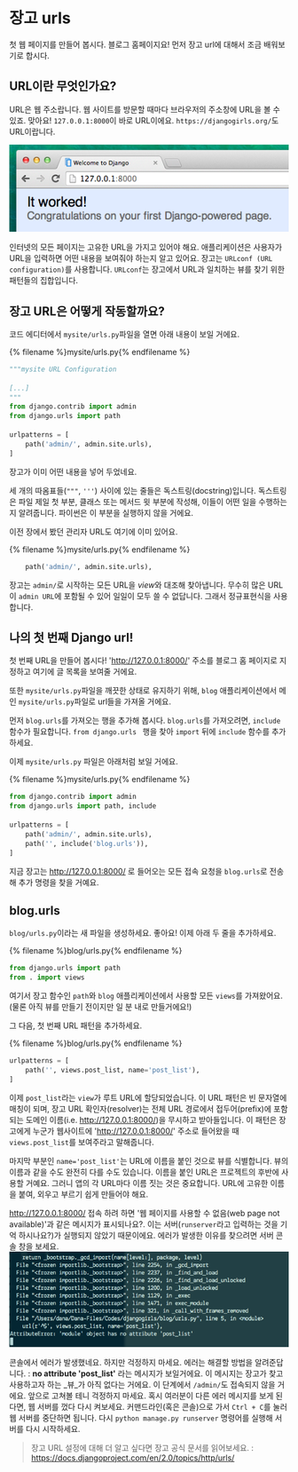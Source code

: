 # 장고 urls

첫 웹 페이지를 만들어 봅시다. 블로그 홈페이지요! 먼저 장고 url에 대해서 조금 배워보기로 합시다.

## URL이란 무엇인가요?

URL은 웹 주소랍니다. 웹 사이트를 방문할 때마다 브라우저의 주소창에 URL을 볼 수 있죠. 맞아요! `127.0.0.1:8000`이 바로 URL이에요. `https://djangogirls.org/`도 URL이랍니다.

![Url](images/url.png)

인터넷의 모든 페이지는 고유한 URL을 가지고 있어야 해요. 애플리케이션은 사용자가 URL을 입력하면 어떤 내용을 보여줘야 하는지 알고 있어요. 장고는 `URLconf (URL configuration)`를 사용합니다. `URLconf`는 장고에서 URL과 일치하는 뷰를 찾기 위한 패턴들의 집합입니다.

## 장고 URL은 어떻게 작동할까요?

코드 에디터에서 `mysite/urls.py`파일을 열면 아래 내용이 보일 거에요.

{% filename %}mysite/urls.py{% endfilename %}
```python
"""mysite URL Configuration

[...]
"""
from django.contrib import admin
from django.urls import path

urlpatterns = [
    path('admin/', admin.site.urls),
]
```

장고가 이미 어떤 내용을 넣어 두었네요.

세 개의 따옴표들(`"""`, `'''`) 사이에 있는 줄들은 독스트링(docstring)입니다. 독스트링은 파일 제일 첫 부분, 클래스 또는 메서드 윗 부분에 작성해, 이들이 어떤 일을 수행하는지 알려줍니다. 파이썬은 이 부분을 실행하지 않을 거에요.

이전 장에서 봤던 관리자 URL도 여기에 이미 있어요.

{% filename %}mysite/urls.py{% endfilename %}
```python
    path('admin/', admin.site.urls),
```

장고는 `admin/`로 시작하는 모든 URL을  *view*와 대조해 찾아냅니다. 무수히 많은 URL이 `admin URL`에 포함될 수 있어 일일이 모두 쓸 수 없답니다. 그래서 정규표현식을 사용합니다.

## 나의 첫 번째 Django url!

첫 번째 URL을 만들어 봅시다! 'http://127.0.0.1:8000/' 주소를 블로그 홈 페이지로 지정하고 여기에 글 목록을 보여줄 거에요.

또한 `mysite/urls.py`파일을 깨끗한 상태로 유지하기 위해, `blog` 애플리케이션에서 메인 `mysite/urls.py`파일로 url들을 가져올 거에요.

먼저 `blog.urls`를 가져오는 행을 추가해 봅시다. `blog.urls`를 가져오려면, `include` 함수가 필요합니다. `from django.urls ` 행을 찾아 `import` 뒤에 `include` 함수를 추가하세요.

이제 `mysite/urls.py` 파일은 아래처럼 보일 거에요.

{% filename %}mysite/urls.py{% endfilename %}
```python
from django.contrib import admin
from django.urls import path, include

urlpatterns = [
    path('admin/', admin.site.urls),
    path('', include('blog.urls')),
]
```

지금 장고는 http://127.0.0.1:8000/ 로 들어오는 모든 접속 요청을 `blog.urls`로 전송해 추가 명령을 찾을 거예요.

## blog.urls

`blog/urls.py`이라는 새 파일을 생성하세요. 좋아요! 이제 아래 두 줄을 추가하세요.

{% filename %}blog/urls.py{% endfilename %}
```python
from django.urls import path
from . import views
```

여기서 장고 함수인 `path`와 `blog` 애플리케이션에서 사용할 모든 `views`를 가져왔어요. (물론 아직 뷰를 만들기 전이지만 일 분 내로 만들거에요!)

그 다음, 첫 번째 URL 패턴을 추가하세요.

{% filename %}blog/urls.py{% endfilename %}
```python
urlpatterns = [
    path('', views.post_list, name='post_list'),
]
```

이제 `post_list`라는 `view`가 루트 URL에 할당되었습니다. 이 URL 패턴은 빈 문자열에 매칭이 되며, 장고 URL 확인자(resolver)는 전체 URL 경로에서 접두어(prefix)에 포함되는 도메인 이름(i.e. http://127.0.0.1:8000/)을 무시하고 받아들입니다. 이 패턴은 장고에게 누군가 웹사이트에 'http://127.0.0.1:8000/' 주소로 들어왔을 때 `views.post_list`를 보여주라고 말해줍니다.

마지막 부분인 `name='post_list'`는 URL에 이름을 붙인 것으로 뷰를 식별합니다. 뷰의 이름과 같을 수도 완전히 다를 수도 있습니다. 이름을 붙인 URL은 프로젝트의 후반에 사용할 거예요. 그러니 앱의 각 URL마다 이름 짓는 것은 중요합니다. URL에 고유한 이름을 붙여, 외우고 부르기 쉽게 만들어야 해요.

http://127.0.0.1:8000/ 접속 하려 하면 '웹 페이지를 사용할 수 없음(web page not available)'과 같은 메시지가 표시되나요?. 이는 서버(`runserver`라고 입력하는 것을 기억 하시나요?)가 실행되지 않았기 때문이에요. 에러가 발생한 이유를 찾으려면 서버 콘솔 창을 보세요.
![Error](images/error1.png)

콘솔에서 에러가 발생했네요. 하지만 걱정하지 마세요. 에러는 해결할 방법을 알려준답니다. : **no attribute 'post_list'** 라는 메시지가 보일거에요. 이 메시지는 장고가 찾고 사용하고자 하는 _뷰_가 아직 없다는 거에요. 이 단계에서 `/admin/`도 접속되지 않을 거에요. 앞으로 고쳐볼 테니 걱정하지 마세요. 혹시 여러분이 다른 에러 메시지를 보게 된다면, 웹 서버를 껐다 다시 켜보세요. 커맨드라인(혹은 콘솔)으로 가서 `Ctrl + C`를 눌러 웹 서버를 중단하면 됩니다. 다시 `python manage.py runserver` 명령어를 실행해 서버를 다시 시작하세요.

> 장고 URL 설정에 대해 더 알고 싶다면 장고 공식 문서를 읽어보세요. :
https://docs.djangoproject.com/en/2.0/topics/http/urls/
